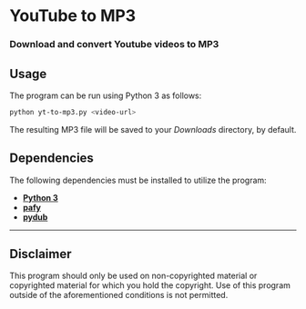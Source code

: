 # YouTube to MP3
### Download and convert Youtube videos to MP3

## Usage  
The program can be run using Python 3 as follows:
```sh
python yt-to-mp3.py <video-url>
```
The resulting MP3 file will be saved to your *Downloads* directory, by default.  


## Dependencies  
The following dependencies must be installed to utilize the program:  
  * [**Python 3**](https://www.python.org/download/releases/3.0/)
  * [**pafy**](https://github.com/mps-youtube/pafy)
  * [**pydub**](https://github.com/jiaaro/pydub)  
  
  
----  

## Disclaimer  
This program should only be used on non-copyrighted material or copyrighted material for which you hold the copyright. Use of this program outside of the aforementioned conditions is not permitted.